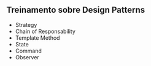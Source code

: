 ## Treinamento sobre Design Patterns



- Strategy
- Chain of Responsability
- Template Method
- State
- Command
- Observer





